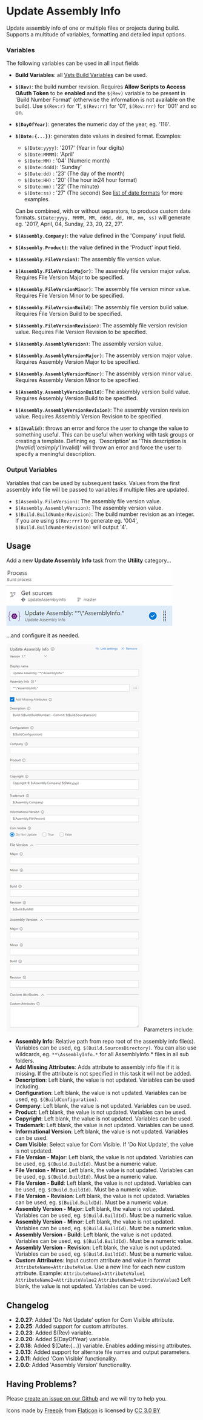 # Update Assembly Info
Update assembly info of one or multiple files or projects during build. Supports a multitude of variables, formatting and detailed input options.

### Variables
The following variables can be used in all input fields
* **Build Variables**: all [Vsts Build Variables](https://www.visualstudio.com/en-us/docs/build/define/variables) can be used.

* **`$(Rev)`**: the build number revision. Requires **Allow Scripts to Access OAuth Token** to be **enabled** and the `$(Rev)` variable to be present in 'Build Number Format' (otherwise the information is not available on the build). Use `$(Rev:r)` for '1', `$(Rev:rr)` for '01', `$(Rev:rrr)` for '001' and so on.

* **`$(DayOfYear)`**: generates the numeric day of the year, eg. '116'.

* **`$(Date:{...})`**: generates date values in desired format.
    Examples:
    * `$(Date:yyyy)`: '2017' (Year in four digits)
    * `$(Date:MMMM)`: 'April'
    * `$(Date:MM)`  : '04' (Numeric month)
    * `$(Date:dddd)`: 'Sunday'
    * `$(Date:dd)`  : '23' (The day of the month)
    * `$(Date:HH)`  : '20' (The hour in24 hour format)
    * `$(Date:mm)`  : '22' (The minute)
    * `$(Date:ss)`  : '27' (The second)
    See [list of date formats](https://ss64.com/ps/syntax-dateformats.html) for more examples.

    Can be combined, with or without separators, to produce custom date formats.
    `$(Date:yyyy, MMMM, MM, dddd, dd, HH, mm, ss)` will generate eg. '2017, April, 04, Sunday, 23, 20, 22, 27'.

* **`$(Assembly.Company)`**: the value defined in the 'Company' input field.

* **`$(Assembly.Product)`**: the value defined in the 'Product' input field.

* **`$(Assembly.FileVersion)`**: The assembly file version value.

* **`$(Assembly.FileVersionMajor)`**: The assembly file version major value. Requires File Version Major to be specified.

* **`$(Assembly.FileVersionMinor)`**: The assembly file version minor value. Requires File Version Minor to be specified.

* **`$(Assembly.FileVersionBuild)`**: The assembly file version build value. Requires File Version Build to be specified.

* **`$(Assembly.FileVersionRevision)`**: The assembly file version revision value. Requires File Version Revision to be specified.

* **`$(Assembly.AssemblyVersion)`**: The assembly version value.

* **`$(Assembly.AssemblyVersionMajor)`**: The assembly version major value. Requires Assembly Version Major to be specified.

* **`$(Assembly.AssemblyVersionMinor)`**: The assembly version minor value. Requires Assembly Version Minor to be specified.

* **`$(Assembly.AssemblyVersionBuild)`**: The assembly version build value. Requires Assembly Version Build to be specified.

* **`$(Assembly.AssemblyVersionRevision)`**: The assembly version revision value. Requires Assembly Version Revision to be specified.

* **`$(Invalid)`**: throws an error and force the user to change the value to something useful. This can be useful when working with task groups or creating a template.
Defining eg. 'Description' as 'This description is $(Invalid)' or simply '$(Invalid)' will throw an error and force the user to specify a meningful description.

### Output Variables
Variables that can be used by subsequent tasks.
Values from the first assembly info file will be passed to variables if multiple files are updated.
* `$(Assembly.FileVersion)`: The assembly file version value.
* `$(Assembly.AssemblyVersion)`: The assembly version value.
* `$(Build.BuildNumberRevision)`: The build number revision as an integer. If you are using `$(Rev:rrr)` to generate eg. '004', `$(Build.BuildNumberRevision)` will output '4'.

## Usage
Add a new **Update Assembly Info** task from the **Utility** category...

![Task](images/task.png)

...and configure it as needed.

![Parameters](images/screenshot.png)
Parameters include:
* **Assembly Info**: Relative path from repo root of the assembly info file(s). Variables can be used, eg. `$(Build.SourcesDirectory)`. You can also use wildcards, eg. `**\AssemblyInfo.*` for all AssemblyInfo.* files in all sub folders.
* **Add Missing Attributes**: Adds attribute to assembly info file if it is missing. If the attribute is not specified in this task it will not be added.
* **Description**: Left blank, the value is not updated. Variables can be used including.
* **Configuration**: Left blank, the value is not updated. Variables can be used, eg. `$(BuildConfiguration)`.
* **Company**: Left blank, the value is not updated. Variables can be used.
* **Product**: Left blank, the value is not updated. Variables can be used.
* **Copyright**: Left blank, the value is not updated. Variables can be used.
* **Trademark**: Left blank, the value is not updated. Variables can be used.
* **Informational Version**: Left blank, the value is not updated. Variables can be used.
* **Com Visible**: Select value for Com Visible. If 'Do Not Update', the value is not updated.
* **File Version - Major**: Left blank, the value is not updated. Variables can be used, eg. `$(Build.BuildId)`. Must be a numeric value.
* **File Version - Minor**: Left blank, the value is not updated. Variables can be used, eg. `$(Build.BuildId)`. Must be a numeric value.
* **File Version - Build**: Left blank, the value is not updated. Variables can be used, eg. `$(Build.BuildId)`. Must be a numeric value.
* **File Version - Revision**: Left blank, the value is not updated. Variables can be used, eg. `$(Build.BuildId)`. Must be a numeric value.
* **Assembly Version - Major**: Left blank, the value is not updated. Variables can be used, eg. `$(Build.BuildId)`. Must be a numeric value.
* **Assembly Version - Minor**: Left blank, the value is not updated. Variables can be used, eg. `$(Build.BuildId)`. Must be a numeric value.
* **Assembly Version - Build**: Left blank, the value is not updated. Variables can be used, eg. `$(Build.BuildId)`. Must be a numeric value.
* **Assembly Version - Revision**: Left blank, the value is not updated. Variables can be used, eg. `$(Build.BuildId)`. Must be a numeric value.
* **Custom Attributes**: Input custom attribute and value in format `AttributeName=AttributeValue`. Use a new line for each new custom attribute.
Example:
`AttributeName1=AttributeValue1`
`AttributeName2=AttributeValue2`
`AttributeName3=AttributeValue3`
Left blank, the value is not updated. Variables can be used.

## Changelog
* **2.0.27**: Added 'Do Not Update' option for Com Visible attribute.
* **2.0.25**: Added support for custom attributes.
* **2.0.23**: Added $(Rev) variable.
* **2.0.20**: Added $(DayOfYear) variable.
* **2.0.18**: Added $(Date:{...}) variable. Enables adding missing attributes.
* **2.0.13**: Added support for alternate file names and output parameters.
* **2.0.11**: Added 'Com Visible' functionality.
* **2.0.0**: Added 'Assembly Version' functionality.

## Having Problems?
Please [create an issue on our Github](https://github.com/BoolBySigma/UpdateAssemblyInfo/issues) and we will try to help you.

Icons made by [Freepik](http://www.freepik.com) from [Flaticon](http://www.flaticon.com) is licensed by [CC 3.0 BY](http://creativecommons.org/licenses/by/3.0/)